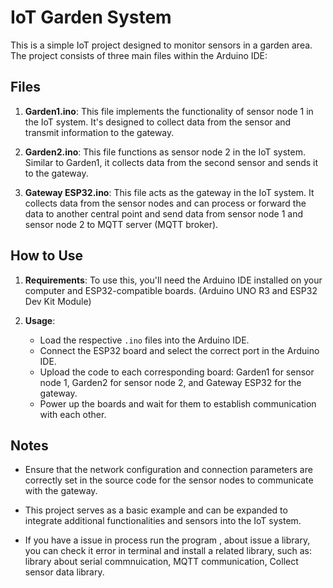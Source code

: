 
# IoT Garden System

This is a simple IoT project designed to monitor sensors in a garden area. The project consists of three main files within the Arduino IDE:

## Files

1. **Garden1.ino**: This file implements the functionality of sensor node 1 in the IoT system. It's designed to collect data from the sensor and transmit information to the gateway.

2. **Garden2.ino**: This file functions as sensor node 2 in the IoT system. Similar to Garden1, it collects data from the second sensor and sends it to the gateway.

3. **Gateway ESP32.ino**: This file acts as the gateway in the IoT system. It collects data from the sensor nodes and can process or forward the data to another central point and send data from sensor node 1 and sensor node 2 to MQTT server (MQTT broker).

## How to Use

1. **Requirements**: To use this, you'll need the Arduino IDE installed on your computer and ESP32-compatible boards. (Arduino UNO R3 and ESP32 Dev Kit Module)

2. **Usage**:
   - Load the respective `.ino` files into the Arduino IDE.
   - Connect the ESP32 board and select the correct port in the Arduino IDE.
   - Upload the code to each corresponding board: Garden1 for sensor node 1, Garden2 for sensor node 2, and Gateway ESP32 for the gateway.
   - Power up the boards and wait for them to establish communication with each other.

## Notes

- Ensure that the network configuration and connection parameters are correctly set in the source code for the sensor nodes to communicate with the gateway.

- This project serves as a basic example and can be expanded to integrate additional functionalities and sensors into the IoT system.

- If you have a issue in process run the program , about issue a library, you can check it error in terminal and install a related library, such as: library about serial commnuication, MQTT communication, Collect sensor data library.

